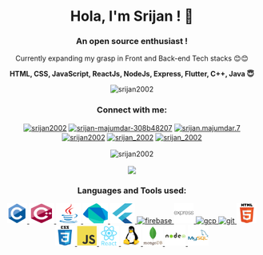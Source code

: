 <div>
<h1 align="center">Hola, I'm Srijan ! 👋</h1>
<h3 align="center">An open source enthusiast !</h3>
  
<p align="center">Currently expanding my grasp in Front and Back-end Tech stacks 😊😊</p>
<p align="center"><b>HTML, CSS, JavaScript, ReactJs, NodeJs, Express, Flutter, C++, Java 😇</b></p>

<!-- <p align="center"> <a href="https://github.com/ryo-ma/github-profile-trophy"><img src="https://github-profile-trophy.vercel.app/?username=srijan2002" alt="srijan2002"/></a> </p> -->
<p align="center"> <img src="https://komarev.com/ghpvc/?username=srijan2002&label=Profile%20views&color=0e75b6&style=flat" alt="srijan2002" /> </p>

<h3 align="center">Connect with me:</h3>
<p align="center">
<a href="https://dev.to/srijan2002" target="blank"><img align="center" src="https://cdn.jsdelivr.net/npm/simple-icons@3.0.1/icons/dev-dot-to.svg" alt="srijan2002" height="30" width="40" color="white" /></a>
<a href="www.linkedin.com/in/srijan-majumdar-308b48207/" target="blank"><img align="center" src="https://cdn.jsdelivr.net/npm/simple-icons@3.0.1/icons/linkedin.svg" alt="srijan-majumdar-308b48207" height="30" width="40" /></a>
<a href="https://www.facebook.com/srijan.majumdar.7/" target="blank"><img align="center" src="https://cdn.jsdelivr.net/npm/simple-icons@3.0.1/icons/facebook.svg" alt="srijan.majumdar.7" height="30" width="40" /></a>
<a href="https://www.instagram.com/srijan2002/" target="blank"><img align="center" src="https://cdn.jsdelivr.net/npm/simple-icons@3.0.1/icons/instagram.svg" alt="srijan2002" height="30" width="40" /></a>
<a href="https://www.codechef.com/users/srijan_2002" target="blank"><img align="center" src="https://cdn.jsdelivr.net/npm/simple-icons@3.1.0/icons/codechef.svg" alt="srijan_2002" height="30" width="40" /></a>
<a href="https://codeforces.com/profile/srijan_2002" target="blank"><img align="center" src="https://cdn.jsdelivr.net/npm/simple-icons@3.0.1/icons/codeforces.svg" alt="srijan_2002" height="30" width="40" /></a>
</p>

<!-- <p align="center"><img align="center" src="https://github-readme-stats.vercel.app/api/top-langs?username=srijan2002&theme=material-palenight&show_icons=true&langs_count=10&locale=en&layout=compact" alt="srijan2002" /></p> -->
<p align="center"><img align="center" src="https://github-readme-stats.vercel.app/api/top-langs?username=srijan2002&theme=material-palenight&show_icons=true&langs_count=10&locale=en&layout=compact" alt="srijan2002" /></p>

<div >
<!-- <p style="display: flex;" display="flex" align="center" ><img align="center" src="https://github-readme-stats.vercel.app/api?username=srijan2002&show_icons=true&locale=en" alt="srijan2002" /></p> -->

<p align="center"><img align="center" src="https://github-readme-streak-stats.herokuapp.com/?user=srijan2002&%22%20alt=%22srijan2002&theme=material-palenight&" /></p>
</div>
<h3 align="center">Languages and Tools used:</h3>
<p align="center"> <a href="https://www.cprogramming.com/" target="_blank"> <img src="https://raw.githubusercontent.com/devicons/devicon/master/icons/c/c-original.svg" alt="c" width="40" height="40"/> </a> <a href="https://www.w3schools.com/cpp/" target="_blank"> <img src="https://raw.githubusercontent.com/devicons/devicon/master/icons/cplusplus/cplusplus-original.svg" alt="cplusplus" width="50" height="40"/> </a><a href="https://www.w3schools.com/java/" target="_blank"> <img src="https://raw.githubusercontent.com/devicons/devicon/master/icons/java/java-original.svg" alt="java" width="50" height="40"/> </a><a href="https://dart.dev/" target="_blank"> <img src="https://raw.githubusercontent.com/devicons/devicon/master/icons/dart/dart-original.svg" alt="flutter" width="50" height="40"/> </a><a href="https://flutter.dev/" target="_blank"> <img src="https://raw.githubusercontent.com/devicons/devicon/master/icons/flutter/flutter-original.svg" alt="flutter" width="50" height="40"/> </a> <a href="https://firebase.google.com/" target="_blank"> <img src="https://firebase.google.com/downloads/brand-guidelines/PNG/logo-vertical.png" alt="firebase" width="34" height="48"/> </a><a href="https://expressjs.com" target="_blank"> <img src="https://raw.githubusercontent.com/devicons/devicon/master/icons/express/express-original-wordmark.svg" alt="express" width="40" height="40"/> </a>  <a href="https://cloud.google.com" target="_blank"> <img src="https://www.vectorlogo.zone/logos/google_cloud/google_cloud-icon.svg" alt="gcp" width="40" height="40"/> </a> <a href="https://git-scm.com/" target="_blank"> <img src="https://www.vectorlogo.zone/logos/git-scm/git-scm-icon.svg" alt="git" width="40" height="40"/> </a> <a href="https://www.w3.org/html/" target="_blank"> <img src="https://raw.githubusercontent.com/devicons/devicon/master/icons/html5/html5-original-wordmark.svg" alt="html5" width="40" height="40"/> </a> <a href="https://www.w3.org/css/" target="_blank"> <img src="https://raw.githubusercontent.com/devicons/devicon/master/icons/css3/css3-original-wordmark.svg" alt="css" width="40" height="40"/> </a> <a href="https://developer.mozilla.org/en-US/docs/Web/JavaScript" target="_blank"> <img src="https://raw.githubusercontent.com/devicons/devicon/master/icons/javascript/javascript-original.svg" alt="javascript" width="40" height="40"/> </a><a href="https://reactjs.org/" target="_blank"> <img src="https://raw.githubusercontent.com/devicons/devicon/master/icons/react/react-original-wordmark.svg" alt="react" width="40" height="40"/> </a> <a href="https://www.linux.org/" target="_blank"> <img src="https://raw.githubusercontent.com/devicons/devicon/master/icons/linux/linux-original.svg" alt="linux" width="40" height="40"/> </a> <a href="https://www.mongodb.com/" target="_blank"> <img src="https://raw.githubusercontent.com/devicons/devicon/master/icons/mongodb/mongodb-original-wordmark.svg" alt="mongodb" width="40" height="40"/> </a> <a href="https://nodejs.org" target="_blank"> <img src="https://raw.githubusercontent.com/devicons/devicon/master/icons/nodejs/nodejs-original-wordmark.svg" alt="nodejs" width="42" height="42"/> </a> <a href="https://dev.mysql.com/" target="_blank"> <img src="https://raw.githubusercontent.com/devicons/devicon/master/icons/mysql/mysql-original-wordmark.svg" alt="mysql" width="42" height="42"/> </a>  </p>


</div>
